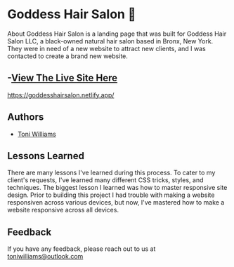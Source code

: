 
# Goddess Hair Salon 👑

About
Goddess Hair Salon is a landing page that was built for Goddess Hair Salon LLC, a black-owned natural hair salon based in Bronx, New York. They were in need of a new website to attract new clients, and I was contacted to create a brand new website.


## -[View The Live Site Here ](https://goddesshairsalon.netlify.app/)
https://goddesshairsalon.netlify.app/

## Authors

- [Toni Williams](https://toniwilliams.netlify.app)


## Lessons Learned

There are many lessons I've learned during this process. To cater to my client's requests, I've learned many different CSS tricks, styles, and techniques. The biggest lesson I learned was how to master responsive site design. Prior to building this project I had trouble with making a website responsiven across various devices, but now, I've mastered how to make a website responsive across all devices.
## Feedback

If you have any feedback, please reach out to us at toniwilliams@outlook.com
